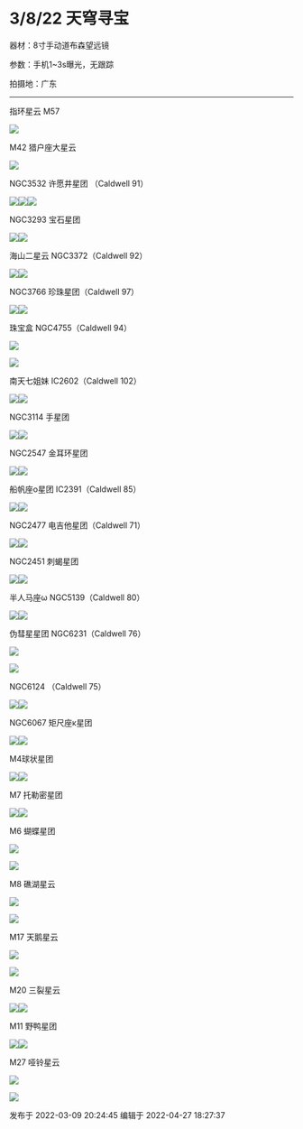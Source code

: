 # 3/8/22 天穹寻宝

器材：8寸手动道布森望远镜

参数：手机1~3s曝光，无跟踪

拍摄地：广东

* * *

  

指环星云 M57

![](https://pica.zhimg.com/v2-8e2be9d1c7595037de42749597fe7289_720w.jpg?source=d16d100b)

M42 猎户座大星云

![](https://pic3.zhimg.com/v2-bdde8c8e7e1156f939f726ab0eaefcd3_720w.jpg?source=d16d100b)

NGC3532 许愿井星团 （Caldwell 91）

![](https://pic2.zhimg.com/v2-a968628f96d3b06220af69dfbe2681e5_720w.jpg?source=d16d100b)![](https://pic2.zhimg.com/v2-685702303230c42cbe2291fbc0a67fc4_720w.jpeg?source=d16d100b)![](https://pic2.zhimg.com/v2-91ee802aaedfb7c68dc1d6612d806f6d_720w.png?source=d16d100b)

NGC3293 宝石星团

![](https://pic2.zhimg.com/v2-1e91700c86c41640602411c89463fed2_720w.jpeg?source=d16d100b)![](https://pic3.zhimg.com/v2-2896506aae25f38ef2e96ed2480c04ac_720w.png?source=d16d100b)

海山二星云 NGC3372（Caldwell 92）

![](https://pic2.zhimg.com/v2-86a6c3c67fd74231ed9bdd14352f511d_720w.jpeg?source=d16d100b)![](https://pic1.zhimg.com/v2-6df28af2a8945e3fbe612286b84371ac_720w.png?source=d16d100b)

NGC3766 珍珠星团（Caldwell 97）

![](https://pica.zhimg.com/v2-dfa44bda73b6cb8ac83901cb3d9f90eb_720w.jpeg?source=d16d100b)![](https://pica.zhimg.com/v2-49982d6271593268c6e5be6aa0ace940_720w.png?source=d16d100b)

  

珠宝盒 NGC4755（Caldwell 94）

  

![](https://pic1.zhimg.com/v2-d782857cca8915bee6228e1833ce37a6_720w.jpeg?source=d16d100b)

  

![](https://pic3.zhimg.com/v2-628993572747702a5dfd8b20a3f4a35e_720w.png?source=d16d100b)

南天七姐妹 IC2602（Caldwell 102）

![](https://pic2.zhimg.com/v2-cb47584946cbe45d239b15341a51660f_720w.jpeg?source=d16d100b)![](https://pic2.zhimg.com/v2-3a10780d6d3b229dcfb8c2d76df51146_720w.png?source=d16d100b)

NGC3114 手星团

![](https://pic2.zhimg.com/v2-47491b40da3115a737ba074ea89726d9_720w.jpeg?source=d16d100b)![](https://pica.zhimg.com/v2-d1bb3389108e654534b489c78ba52057_720w.png?source=d16d100b)

NGC2547 金耳环星团

![](https://pic2.zhimg.com/v2-38c2cb6d257d33dc5d3c2014a26585a6_720w.jpeg?source=d16d100b)![](https://pica.zhimg.com/v2-8318bcb3a85082c2f5cc8ee510143d6d_720w.png?source=d16d100b)

船帆座o星团 IC2391（Caldwell 85）

![](https://pic3.zhimg.com/v2-ffc0181f2388b6e6dc33fbcf9caf8687_720w.jpeg?source=d16d100b)![](https://pic2.zhimg.com/v2-7527509c133fa48a8d32e31fb840aef6_720w.png?source=d16d100b)

NGC2477 电吉他星团（Caldwell 71）

![](https://pic3.zhimg.com/v2-fb409a9f7394ebdda939a533beec9671_720w.jpeg?source=d16d100b)![](https://pic3.zhimg.com/v2-4c15893f2de897bca0587947a74c7d7b_720w.png?source=d16d100b)

NGC2451 刺蝎星团

![](https://pica.zhimg.com/v2-eec941ec0cdfc87f8ae57c11ffb8ef2d_720w.jpeg?source=d16d100b)![](https://pic3.zhimg.com/v2-bc345163f63612c2b6b4bba536c172bf_720w.png?source=d16d100b)

半人马座ω NGC5139（Caldwell 80）

  

![](https://pic1.zhimg.com/v2-a5e87d3cb3ded127f994fb559dcf284b_720w.jpeg?source=d16d100b)![](https://pic3.zhimg.com/v2-f563fd488a53ac26ff90c9084c68f143_720w.png?source=d16d100b)

伪彗星星团 NGC6231（Caldwell 76）

![](https://pic1.zhimg.com/v2-80e2fd30f020c774a5d27a257b101152_720w.jpeg?source=d16d100b)

  

![](https://pic2.zhimg.com/v2-7a34c473399e575b78ad6bd21c6c4316_720w.png?source=d16d100b)

NGC6124 （Caldwell 75）

![](https://pic3.zhimg.com/v2-b6c1379786658fcd60c2d5488f360243_720w.jpeg?source=d16d100b)![](https://pic2.zhimg.com/v2-078c55e8fe762d68eb0fe78ec1cbafa6_720w.png?source=d16d100b)

  

NGC6067 矩尺座κ星团

![](https://pic3.zhimg.com/v2-6b660a29f7e7fb99ed8bc497fc61c727_720w.jpeg?source=d16d100b)![](https://pic1.zhimg.com/v2-59692be08b641752af53e1cd229b9bae_720w.png?source=d16d100b)

M4球状星团

![](https://pic2.zhimg.com/v2-d24c3fb7cb7445b25986169d20cf5f9a_720w.jpeg?source=d16d100b)![](https://pica.zhimg.com/v2-b400afad2dfef26540a533858f262fe0_720w.png?source=d16d100b)

M7 托勒密星团

![](https://pic2.zhimg.com/v2-756158850a6974cf18b49a261fcf62ae_720w.jpeg?source=d16d100b)![](https://pic3.zhimg.com/v2-ca180759a1790e94066b14e205d0f229_720w.png?source=d16d100b)

M6 蝴蝶星团

![](https://pic2.zhimg.com/v2-6146d4108443396194cd356e7f2c63d0_720w.jpeg?source=d16d100b)

  

![](https://pic1.zhimg.com/v2-e967c5c9f4338196a5c92c9d4c1b4da5_720w.png?source=d16d100b)

M8 礁湖星云

![](https://pic3.zhimg.com/v2-b5f94794d0c0e4ba2373d954fdb56f53_720w.jpeg?source=d16d100b)

  

![](https://pic2.zhimg.com/v2-3b7004d66234b3c96eb831ae8ab41483_720w.png?source=d16d100b)

  

M17 天鹅星云

![](https://pic3.zhimg.com/v2-937f7ba48ba60c72153a9fb3dffad3c1_720w.jpeg?source=d16d100b)

  

![](https://pica.zhimg.com/v2-84c7057dc703864f1a8cf5e347a43681_720w.png?source=d16d100b)

  

M20 三裂星云

![](https://pic2.zhimg.com/v2-3641455f3e983341fe2e5525c69967ff_720w.jpeg?source=d16d100b)![](https://pic2.zhimg.com/v2-f16001a7b141a1a801bb9a5a31775365_720w.png?source=d16d100b)

M11 野鸭星团

![](https://pic1.zhimg.com/v2-13c351525a657499040fc8a2da1303eb_720w.jpeg?source=d16d100b)![](https://pic3.zhimg.com/v2-1ad694bcf23e1a0a7c26b611546a5de0_720w.png?source=d16d100b)

M27 哑铃星云

![](https://pic3.zhimg.com/v2-da43e4cca83da1d4dd5478c3a12401a5_720w.jpeg?source=d16d100b)

  

![](https://pica.zhimg.com/v2-347c05c69bf1167cada0009a1483744c_720w.png?source=d16d100b)

发布于 2022-03-09 20:24:45 编辑于 2022-04-27 18:27:37

